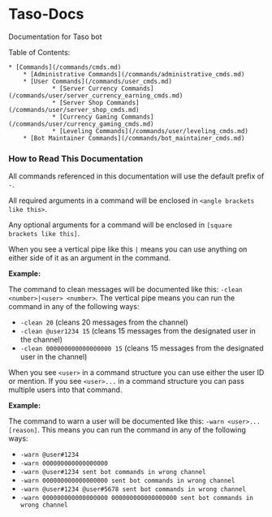 # Taso-Docs
Documentation for Taso bot

Table of Contents:

    * [Commands](/commands/cmds.md)
        * [Administrative Commands](/commands/administrative_cmds.md)
        * [User Commands](/commands/user_cmds.md)
                * [Server Currency Commands](/commands/user/server_currency_earning_cmds.md)
                * [Server Shop Commands](/commands/user/server_shop_cmds.md)
                * [Currency Gaming Commands](/commands/user/currency_gaming_cmds.md)
                * [Leveling Commands](/commands/user/leveling_cmds.md)
        * [Bot Maintainer Commands](/commands/bot_maintainer_cmds.md)

### How to Read This Documentation
All commands referenced in this documentation will use the default prefix of `-`.

All required arguments in a command will be enclosed in `<angle brackets like this>`.

Any optional arguments for a command will be enclosed in `[square brackets like this]`.

When you see a vertical pipe like this `|` means you can use anything on either side of it as an argument in the command.

**Example:**

The command to clean messages will be documented like this: `-clean <number>|<user> <number>`. The vertical pipe means you can run the command in any of the following ways:
  * `-clean 20` (cleans 20 messages from the channel)
  * `-clean @user1234 15` (cleans 15 messages from the designated user in the channel)
  * `-clean 000000000000000000 15` (cleans 15 messages from the designated user in the channel)

When you see `<user>` in a command structure you can use either the user ID or mention. If you see `<user>...` in a command structure you can pass multiple users into that command.

**Example:**

The command to warn a user will be documented like this: `-warn <user>... [reason]`. This means you can run the command in any of the following ways:
  * `-warn @user#1234`
  * `-warn 000000000000000000`
  * `-warn @user#1234 sent bot commands in wrong channel`
  * `-warn 000000000000000000 sent bot commands in wrong channel`
  * `-warn @user#1234 @user#5678 sent bot commands in wrong channel`
  * `-warn 000000000000000000 000000000000000000 sent bot commands in wrong channel`
